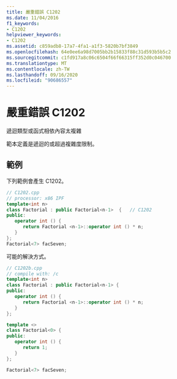 ```yaml
---
title: 嚴重錯誤 C1202
ms.date: 11/04/2016
f1_keywords:
- C1202
helpviewer_keywords:
- C1202
ms.assetid: c859adb8-17a7-4fa1-a1f3-5820b7bf3849
ms.openlocfilehash: 64e0ee6a98d7005bb2b15833f88c31d593b5b5c2
ms.sourcegitcommit: c1fd917a8c06c6504f66f66315ff352d0c046700
ms.translationtype: MT
ms.contentlocale: zh-TW
ms.lasthandoff: 09/16/2020
ms.locfileid: "90686557"
---
```

# <a name="fatal-error-c1202"></a>嚴重錯誤 C1202

遞迴類型或函式相依內容太複雜

範本定義是遞迴的或超過複雜度限制。

## <a name="examples"></a>範例

下列範例會產生 C1202。

```cpp
// C1202.cpp
// processor: x86 IPF
template<int n>
class Factorial : public Factorial<n-1>  {   // C1202
public:
   operator int () {
      return Factorial <n-1>::operator int () * n;
   }
};
Factorial<7> facSeven;
```

可能的解決方式。

```cpp
// C1202b.cpp
// compile with: /c
template<int n>
class Factorial : public Factorial<n-1> {
public:
   operator int () {
      return Factorial <n-1>::operator int () * n;
   }
};

template <>
class Factorial<0> {
public:
   operator int () {
      return 1;
   }
};

Factorial<7> facSeven;
```

